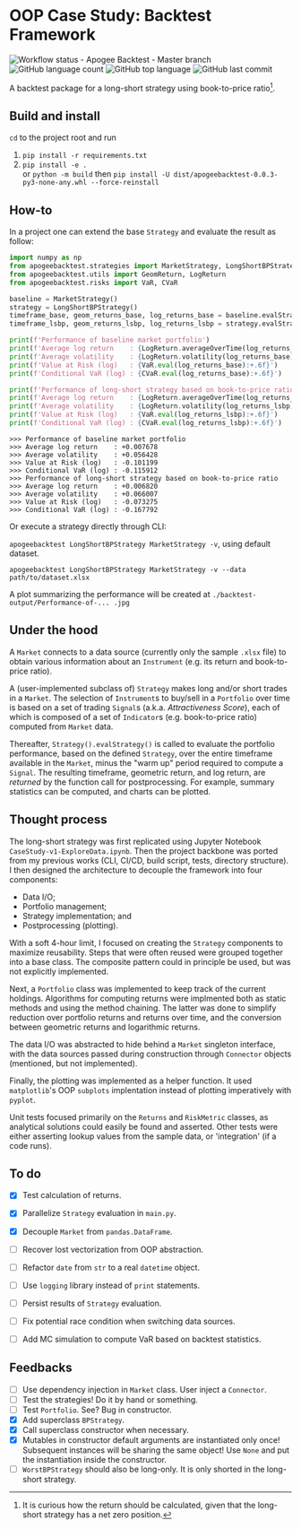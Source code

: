 # OOP Case Study: Backtest Framework

![Workflow status - Apogee Backtest - Master branch](https://github.com/tinkei/apogeebacktest/actions/workflows/python-package.yml/badge.svg?branch=master)
![GitHub language count](https://img.shields.io/github/languages/count/tinkei/apogeebacktest)
![GitHub top language](https://img.shields.io/github/languages/top/tinkei/apogeebacktest)
![GitHub last commit](https://img.shields.io/github/last-commit/tinkei/apogeebacktest)

A backtest package for a long-short strategy using book-to-price ratio[^1].

[^1]: It is curious how the return should be calculated, given that the long-short strategy has a net zero position.


## Build and install

`cd` to the project root and run

1. `pip install -r requirements.txt`
1. `pip install -e .`  
   or `python -m build` then `pip install -U dist/apogeebacktest-0.0.3-py3-none-any.whl --force-reinstall`


## How-to

In a project one can extend the base `Strategy` and evaluate the result as follow:

```python
import numpy as np
from apogeebacktest.strategies import MarketStrategy, LongShortBPStrategy
from apogeebacktest.utils import GeomReturn, LogReturn
from apogeebacktest.risks import VaR, CVaR

baseline = MarketStrategy()
strategy = LongShortBPStrategy()
timeframe_base, geom_returns_base, log_returns_base = baseline.evalStrategy()
timeframe_lsbp, geom_returns_lsbp, log_returns_lsbp = strategy.evalStrategy()

print(f'Performance of baseline market portfolio')
print(f'Average log return    : {LogReturn.averageOverTime(log_returns_base):+.6f}')
print(f'Average volatility    : {LogReturn.volatility(log_returns_base):+.6f}')
print(f'Value at Risk (log)   : {VaR.eval(log_returns_base):+.6f}')
print(f'Conditional VaR (log) : {CVaR.eval(log_returns_base):+.6f}')

print(f'Performance of long-short strategy based on book-to-price ratio')
print(f'Average log return    : {LogReturn.averageOverTime(log_returns_lsbp):+.6f}')
print(f'Average volatility    : {LogReturn.volatility(log_returns_lsbp):+.6f}')
print(f'Value at Risk (log)   : {VaR.eval(log_returns_lsbp):+.6f}')
print(f'Conditional VaR (log) : {CVaR.eval(log_returns_lsbp):+.6f}')
```

```none
>>> Performance of baseline market portfolio
>>> Average log return    : +0.007678
>>> Average volatility    : +0.056428
>>> Value at Risk (log)   : -0.101199
>>> Conditional VaR (log) : -0.115912
>>> Performance of long-short strategy based on book-to-price ratio
>>> Average log return    : +0.006820
>>> Average volatility    : +0.066007
>>> Value at Risk (log)   : -0.073275
>>> Conditional VaR (log) : -0.167792
```

Or execute a strategy directly through CLI:

`apogeebacktest LongShortBPStrategy MarketStrategy -v`, using default dataset.

`apogeebacktest LongShortBPStrategy MarketStrategy -v --data path/to/dataset.xlsx`

A plot summarizing the performance will be created at `./backtest-output/Performance-of-... .jpg`


## Under the hood

A `Market` connects to a data source (currently only the sample `.xlsx` file) to obtain various information about an `Instrument` (e.g. its return and book-to-price ratio).

A (user-implemented subclass of) `Strategy` makes long and/or short trades in a `Market`. The selection of `Instrument`s to buy/sell in a `Portfolio` over time is based on a set of trading `Signal`s (a.k.a. _Attractiveness Score_), each of which is composed of a set of `Indicator`s (e.g. book-to-price ratio) computed from `Market` data.

Thereafter, `Strategy().evalStrategy()` is called to evaluate the portfolio performance, based on the defined `Strategy`, over the entire timeframe available in the `Market`, minus the "warm up" period required to compute a `Signal`. The resulting timeframe, geometric return, and log return, are _returned_ by the function call for postprocessing. For example, summary statistics can be computed, and charts can be plotted.


## Thought process

The long-short strategy was first replicated using Jupyter Notebook `CaseStudy-v1-ExploreData.ipynb`.
Then the project backbone was ported from my previous works (CLI, CI/CD, build script, tests, directory structure).
I then designed the architecture to decouple the framework into four components:
* Data I/O;
* Portfolio management;
* Strategy implementation; and
* Postprocessing (plotting).

With a soft 4-hour limit, I focused on creating the `Strategy` components to maximize reusability.
Steps that were often reused were grouped together into a base class.
The composite pattern could in principle be used, but was not explicitly implemented.

Next, a `Portfolio` class was implemented to keep track of the current holdings.
Algorithms for computing returns were implmented both as static methods and using the method chaining.
The latter was done to simplify reduction over portfolio returns and returns over time, and the conversion between geometric returns and logarithmic returns.

The data I/O was abstracted to hide behind a `Market` singleton interface, with the data sources passed during construction through `Connector` objects (mentioned, but not implemented).

Finally, the plotting was implemented as a helper function.
It used `matplotlib`'s OOP `subplots` implentation instead of plotting imperatively with `pyplot`.

Unit tests focused primarily on the `Returns` and `RiskMetric` classes, as analytical solutions could easily be found and asserted.
Other tests were either asserting lookup values from the sample data, or 'integration' (if a code runs).


## To do

- [x] Test calculation of returns.
- [x] Parallelize `Strategy` evaluation in `main.py`.
- [x] Decouple `Market` from `pandas.DataFrame`.
- [ ] Recover lost vectorization from OOP abstraction.
- [ ] Refactor `date` from `str` to a real `datetime` object.
- [ ] Use `logging` library instead of `print` statements.
- [ ] Persist results of `Strategy` evaluation.
- [ ] Fix potential race condition when switching data sources.
- [ ] Add MC simulation to compute VaR based on backtest statistics.


## Feedbacks

- [ ] Use dependency injection in `Market` class. User inject a `Connector`.
- [ ] Test the strategies! Do it by hand or something.
- [ ] Test `Portfolio`. See? Bug in constructor.
- [x] Add superclass `BPStrategy`.
- [x] Call superclass constructor when necessary.
- [x] Mutables in constructor default arguments are instantiated only once! Subsequent instances will be sharing the same object! Use `None` and put the instantiation inside the constructor.
- [ ] `WorstBPStrategy` should also be long-only. It is only shorted in the long-short strategy.
